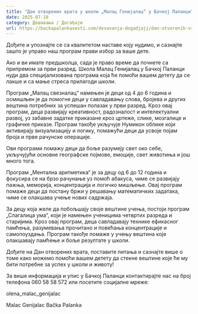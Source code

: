 ```yaml
---
title: "Дан отворених врата у школи „Малац Генијалац“ у Бачкој Паланци"
date: 2025-07-10
category: Дешавања / Догађаји
url: https://backapalankavesti.com/desavanja-dogadjaji/dan-otvorenih-vrata-u-skoli-malac-genijalac-u-backoj-palanci/
---
```


Дођите и упознајте се са квалитетом наставе коју нудимо, и сазнајте зашто је управо наш програм прави избор за ваше дете.

Ако и ви имате предшколца, сада је право време да почнете са припремом за први разред. Школа Малац Генијалац у Бачкој Паланци нуди два специјализована програма која ће помоћи вашем детету да се лакше и са мање стреса прилагоди школи.

Програм „Малац свезналац“ намењен је деци од 4 до 6 година и осмишљен је да помогне деци у савладавању слова, бројева и других вештина потребних за успешан полазак у први разред. Кроз овај програм, деца развијају креативност, радозналост и интелектуални развој, уз забавне задатке приказане кроз цртеже, слике, мозгалице и графичке приказе. Програм такође укључује Нумикон облике који активирају визуализацију и логику, помажући деци да усвоје појам броја и прве рачунске операције.

Ови програми помажу деци да боље разумеју свет око себе, укључујући основне географске појмове, емоције, свет животиња и још много тога.

Програм „Ментална аритметика“ је за децу од 6 до 12 година и фокусира се на брзо рачунање уз помоћ абакуса, чиме се развијају пажња, меморија, концентрација и логичко мишљење. Овај програм помаже деци да постану бржи у решавању математичких задатака, чиме се олакшава учење нових садржаја.

За децу која желе да побољшају своје вештине учења, постоји програм „Слагалица ума“, који је намењен ученицима четвртих разреда и старијима. Кроз овај програм, деца савладавају технике ефикасног памћења, разумевања прочитано и повећања концентрације и самопоуздања. Програм такође помаже у учењу вештина које олакшавају памћење и боље резултате у школи.

Дођите на Дан отворених врата, поставите питања и сазнајте више о томе како можемо помоћи вашем детету да стекне вештине које ће му бити потребне за успех у школи и животу!

За више информација и упис у Бачкој Паланци контактирајте нас на број телефона 060 58 58 572 или посетите социјалне мреже:

olena_malac_genijalac

Malac Genijalac Bačka Palanka
